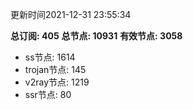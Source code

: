 更新时间2021-12-31 23:55:34

**总订阅: 405**
**总节点: 10931**
**有效节点: 3058**
- ss节点: 1614
- trojan节点: 145
- v2ray节点: 1219
- ssr节点: 80
